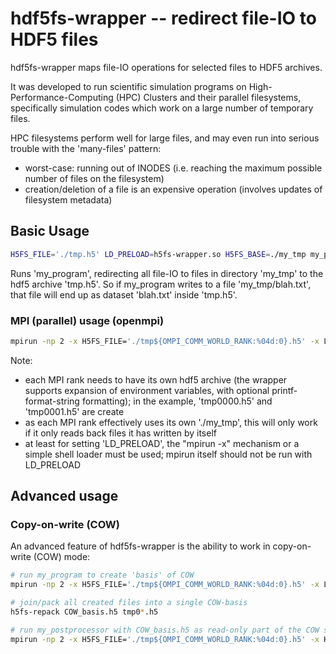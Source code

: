 # hdf5fs-wrapper -- redirect file-IO to HDF5 files

hdf5fs-wrapper maps file-IO operations for selected files to HDF5 archives.

It was developed to run scientific simulation programs on
High-Performance-Computing (HPC) Clusters and their parallel filesystems,
specifically simulation codes which work on a large number of temporary
files.

HPC filesystems perform well for large files, and may even run into
serious trouble with the 'many-files' pattern:
 - worst-case: running out of INODES (i.e. reaching the maximum possible
   number of files on the filesystem)
 - creation/deletion of a file is an expensive operation (involves updates
   of filesystem metadata)

## Basic Usage
```sh
H5FS_FILE='./tmp.h5' LD_PRELOAD=h5fs-wrapper.so H5FS_BASE=./my_tmp my_program
```
Runs 'my_program', redirecting all file-IO to files in directory 'my_tmp'
to the hdf5 archive 'tmp.h5'.
So if my_program writes to a file 'my_tmp/blah.txt', that file will end up
as dataset 'blah.txt' inside 'tmp.h5'.

### MPI (parallel) usage (openmpi)
```sh
mpirun -np 2 -x H5FS_FILE='./tmp${OMPI_COMM_WORLD_RANK:%04d:0}.h5' -x LD_PRELOAD=h5fs-wrapper.so -x H5FS_BASE=./my_tmp my_program
```
Note:
 - each MPI rank needs to have its own hdf5 archive (the wrapper supports
   expansion of environment variables, with optional printf-format-string
   formatting); in the example, 'tmp0000.h5' and 'tmp0001.h5' are create
 - as each MPI rank effectively uses its own './my_tmp', this
   will only work if it only reads back files it has written by itself
 - at least for setting 'LD_PRELOAD', the "mpirun -x" mechanism or
   a simple shell loader must be used; mpirun itself should not be run
   with LD_PRELOAD

## Advanced usage
### Copy-on-write (COW)
An advanced feature of hdf5fs-wrapper is the ability to work in copy-on-write (COW) mode:
```sh
# run my_program to create 'basis' of COW
mpirun -np 2 -x H5FS_FILE='./tmp${OMPI_COMM_WORLD_RANK:%04d:0}.h5' -x LD_PRELOAD=h5fs-wrapper.so -x H5FS_BASE=./my_tmp my_program

# join/pack all created files into a single COW-basis
h5fs-repack COW_basis.h5 tmp0*.h5

# run my_postprocessor with COW_basis.h5 as read-only part of the COW stack
mpirun -np 2 -x H5FS_FILE='./tmp${OMPI_COMM_WORLD_RANK:%04d:0}.h5' -x H5FS_RO=COW_basis.h5 -x LD_PRELOAD=h5fs-wrapper.so -x H5FS_BASE=./my_tmp my_postprocessor
```
